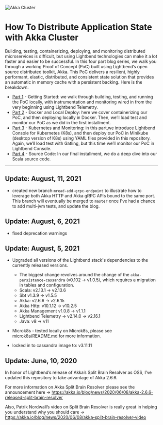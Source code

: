![Akka Cluster](Blog_Model.png)
# How To Distribute Application State with Akka Cluster

Building, testing, containerizing, deploying, and monitoring distributed microservices is difficult, but using Lightbend technologies can make it a lot faster and easier to be successful.
In this four part blog series, we walk you through a working Proof of Concept (PoC) built using Lightbend’s open source distributed toolkit, Akka. This PoC delivers a resilient, highly performant, elastic, distributed, and consistent state solution that provides an automatic in memory cache with a persistent backing. Here is the breakdown:
- [Part 1](https://www.lightbend.com/blog/how-to-distribute-application-state-with-akka-cluster-part-1-getting-started) - Getting Started: we walk through building, testing, and running the PoC locally, with instrumentation and monitoring wired in from the very beginning using Lightbend Telemetry. 
- [Part 2](https://www.lightbend.com/blog/how-to-distribute-application-state-with-akka-cluster-part-2-docker-and-local-deploy) - Docker and Local Deploy: here we cover containerizing our PoC, and then deploying locally in Docker. Then, we’ll load test and monitor our PoC as we did in the first installment.
- [Part 3](https://www.lightbend.com/blog/how-to-distribute-application-state-with-akka-cluster-part-3-kubernetes-monitoring) - Kubernetes and Monitoring: in this part,we introduce Lightbend Console for Kubernetes (K8s), and then deploy our PoC in Minikube (desktop version of K8s) using YAML files provided in this repository. Again, we’ll load test with Gatling, but this time we’ll monitor our PoC in Lightbend Console.
- [Part 4](https://www.lightbend.com/blog/how-to-distribute-application-state-with-akka-cluster-part-4-the-source-code) - Source Code: In our final installment, we do a deep dive into our Scala source code.
 	
----------------
## Update: August, 11, 2021
- created new branch `mread-add-grpc-endpoint` to illustrate how to leverage both Akka HTTP and Akka gRPC APIs bound to the same port. This branch will eventually be merged to `master` once I've had a chance to add multi-jvm tests, and update the blog. 

## Update: August, 6, 2021
- fixed deprecation warnings

## Update: August, 5, 2021
- Upgraded all versions of the Lightbend stack's dependencies to the currently released versions.
  * The biggest change revolves around the change of the `akka-persistence-cassandra` (v0.102 -> v1.0.5), which requires a migration in tables and configuration.
  * Scala: v2.13.1 -> v2.13.6
  * Sbt v1.3.9 -> v1.5.5    
  * Akka: v2.6.6 -> v2.6.15
  * Akka Http: v10.1.12 -> v10.2.5
  * Akka Management v1.0.8 -> v1.1.1
  * Lightbend Telemetry -> v2.14.0 -> v2.16.1
  * Java: v8 -> v11    
    
- Microk8s - tested locally on Microk8s, please see [microk8s/README.md](microk8s/README.md) for more information.
- locked in to cassandra image to: v3.11.11

## Update: June, 10, 2020

In honor of Lightbend’s release of Akka’s Split Brain Resolver as OSS, I’ve updated this repository to take advantage of Akka 2.6.6.

For more information on Akka Split Brain Resolver please see the announcement here → https://akka.io/blog/news/2020/06/08/akka-2.6.6-released-split-brain-resolver

Also, Patrik Nordwall’s video on Split Brain Resolver is really great in helping you understand why you should care → https://akka.io/blog/news/2020/06/08/akka-split-brain-resolver-video